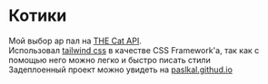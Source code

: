 # Котики

Мой выбор ap пал на [THE Cat API](https://thecatapi.com).<br>
Использовал [tailwind css](https://tailwindcss.com/) в качестве CSS Framework'а, так как с помощью него можно легко и быстро писать стили<br>
Задеплоенный проект можно увидеть на [paslkal.githud.io](https://paslkal.github.io/vk-intern-challenge/)